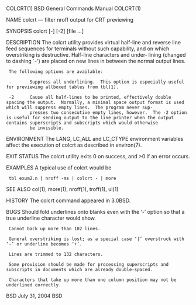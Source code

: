 COLCRT(1)                                                                             BSD General Commands Manual                                                                            COLCRT(1)

NAME
     colcrt — filter nroff output for CRT previewing

SYNOPSIS
     colcrt [-] [-2] [file ...]

DESCRIPTION
     The colcrt utility provides virtual half-line and reverse line feed sequences for terminals without such capability, and on which overstriking is destructive.  Half-line characters and under‐
     lining (changed to dashing `-') are placed on new lines in between the normal output lines.

     The following options are available:

     -       Suppress all underlining.  This option is especially useful for previewing allboxed tables from tbl(1).

     -2      Cause all half-lines to be printed, effectively double spacing the output.  Normally, a minimal space output format is used which will suppress empty lines.  The program never sup‐
             presses two consecutive empty lines, however.  The -2 option is useful for sending output to the line printer when the output contains superscripts and subscripts which would otherwise
             be invisible.

ENVIRONMENT
     The LANG, LC_ALL and LC_CTYPE environment variables affect the execution of colcrt as described in environ(7).

EXIT STATUS
     The colcrt utility exits 0 on success, and >0 if an error occurs.

EXAMPLES
     A typical use of colcrt would be

     tbl exum2.n | nroff -ms | colcrt - | more

SEE ALSO
     col(1), more(1), nroff(1), troff(1), ul(1)

HISTORY
     The colcrt command appeared in 3.0BSD.

BUGS
     Should fold underlines onto blanks even with the ‘-’ option so that a true underline character would show.

     Cannot back up more than 102 lines.

     General overstriking is lost; as a special case ‘|’ overstruck with ‘-’ or underline becomes ‘+’.

     Lines are trimmed to 132 characters.

     Some provision should be made for processing superscripts and subscripts in documents which are already double-spaced.

     Characters that take up more than one column position may not be underlined correctly.

BSD                                                                                          July 31, 2004                                                                                         BSD
